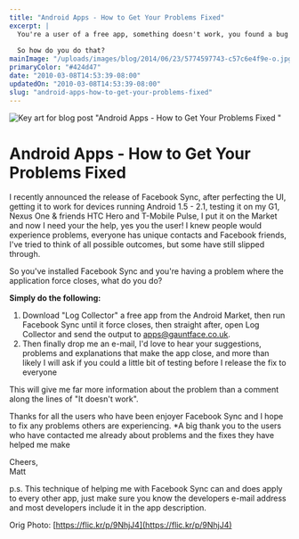 ```yaml
---
title: "Android Apps - How to Get Your Problems Fixed"
excerpt: |
  You're a user of a free app, something doesn't work, you found a bug and you want the developer to know about it - awesome!
  
  So how do you do that?
mainImage: "/uploads/images/blog/2014/06/23/5774597743-c57c6e4f9e-o.jpg"
primaryColor: "#424d47"
date: "2010-03-08T14:53:39-08:00"
updatedOn: "2010-03-08T14:53:39-08:00"
slug: "android-apps-how-to-get-your-problems-fixed"
---
```

![Key art for blog post "Android Apps - How to Get Your Problems Fixed "](/uploads/images/blog/2014/06/23/5774597743-c57c6e4f9e-o.jpg)

# Android Apps - How to Get Your Problems Fixed 

I recently announced the release of Facebook Sync, after perfecting the UI, getting it to work for devices running Android 1.5 - 2.1, testing it on my G1, Nexus One & friends HTC Hero and T-Mobile Pulse, I put it on the Market and now I need your the help, yes you the user! I knew people would experience problems, everyone has unique contacts and Facebook friends, I've tried to think of all possible outcomes, but some have still slipped through.

So you've installed Facebook Sync and you're having a problem where the application force closes, what do you do?

**Simply do the following:**

  1. Download "Log Collector" a free app from the Android Market, then run Facebook Sync until it force closes, then straight after, open Log Collector and send the output to apps@gauntface.co.uk.
  2. Then finally drop me an e-mail, I'd love to hear your suggestions, problems and explanations that make the app close, and more than likely I will ask if you could a little bit of testing before I release the fix to everyone

This will give me far more information about the problem than a comment along the lines of "It doesn't work".

Thanks for all the users who have been enjoyer Facebook Sync and I hope to fix any problems others are experiencing. *A big thank you to the users who have contacted me already about problems and the fixes they have helped me make

Cheers,<br />Matt

p.s. This technique of helping me with Facebook Sync can and does apply to every other app, just make sure you know the developers e-mail address and most developers include it in the app description.

Orig Photo: [https://flic.kr/p/9NhjJ4](https://flic.kr/p/9NhjJ4)